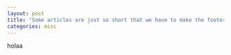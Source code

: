 ```yaml
---
layout: post
title: "Some articles are just so short that we have to make the footer stick"
categories: misc
---
```


holaa